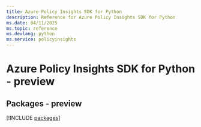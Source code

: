 ```yaml
---
title: Azure Policy Insights SDK for Python
description: Reference for Azure Policy Insights SDK for Python
ms.date: 04/11/2025
ms.topic: reference
ms.devlang: python
ms.service: policyinsights
---
```

# Azure Policy Insights SDK for Python - preview
## Packages - preview
[!INCLUDE [packages](policy-insights-index.md)]